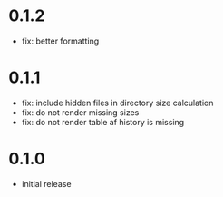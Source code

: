 # 0.1.2

- fix: better formatting

# 0.1.1

- fix: include hidden files in directory size calculation
- fix: do not render missing sizes
- fix: do not render table af history is missing

# 0.1.0

- initial release
